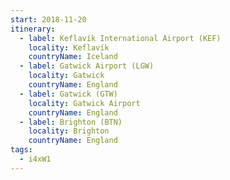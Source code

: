 ```yaml
---
start: 2018-11-20
itinerary:
  - label: Keflavík International Airport (KEF)
    locality: Keflavík
    countryName: Iceland
  - label: Gatwick Airport (LGW)
    locality: Gatwick
    countryName: England
  - label: Gatwick (GTW)
    locality: Gatwick Airport
    countryName: England
  - label: Brighton (BTN)
    locality: Brighton
    countryName: England
tags:
  - i4xW1
---
```

